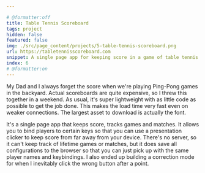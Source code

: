 ```yaml
---

# @formatter:off
title: Table Tennis Scoreboard
tags: project
hidden: false
featured: false
img: ./src/page_content/projects/5-table-tennis-scoreboard.png
url: https://tabletennisscoreboard.com
snippet: A single page app for keeping score in a game of table tennis. Built with Eleventy.
index: 6
# @formatter:on
---
```


My Dad and I always forget the score when we're playing Ping-Pong games in the backyard. Actual scoreboards are quite
expensive, so I threw this together in a weekend. As usual, it's super lightweight with as little code as possible to
get the job done. This makes the load time very fast even on weaker connections. The largest asset to download is
actually the font.

It's a single page app that keeps score, tracks games and matches. It allows you to bind players to certain keys so that
you can use a presentation clicker to keep score from far away from your device. There's no server, so it can't keep
track of lifetime games or matches, but it does save all configurations to the browser so that you can just pick up with
the same player names and keybindings. I also ended up building a correction mode for when I inevitably click the wrong
button after a point.

[//]: # (img: https://f000.backblazeb2.com/file/rickhenrydev-files/img/projects/5-table-tennis-scoreboard.png)
